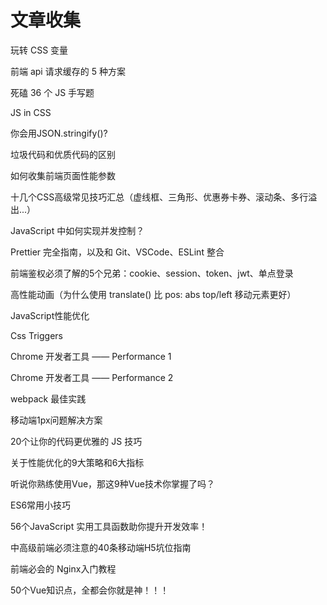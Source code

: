 # 文章收集

<aex-text title='h4' type='success' href='https://mp.weixin.qq.com/s/x_TvdZxZT9zfTLZDQPtqVg' underline>玩转 CSS 变量</aex-text>

<aex-text title='h4' type='success' href='https://mp.weixin.qq.com/s/RNhfI7MQNomy17H6SbUT7Q' underline>前端 api 请求缓存的 5 种方案</aex-text>

<aex-text title='h4' type='success' href='https://mp.weixin.qq.com/s/2COjA4ngJHAnKwYjJO8MYQ' underline>死磕 36 个 JS 手写题</aex-text>

<aex-text title='h4' type='success' href='https://mp.weixin.qq.com/s/LBx8fL4sI3dot_L9peCBVw' underline>JS in CSS</aex-text>

<aex-text title='h4' type='success' href='https://mp.weixin.qq.com/s/X4eMPpwNMyA23DpseETj7w' underline>你会用JSON.stringify()?</aex-text>

<aex-text title='h4' type='success' href='https://mp.weixin.qq.com/s/O3UKTzQaRpHa--yuio2uZA' underline>垃圾代码和优质代码的区别</aex-text>

<aex-text title='h4' type='success' href='https://mp.weixin.qq.com/s/PmA0ucksKnAKW3V2wWNoyg' underline>如何收集前端页面性能参数</aex-text>

<aex-text title='h4' type='success' href='https://mp.weixin.qq.com/s/fs6OA0Rw43LXeYXGMybVnw' underline>十几个CSS高级常见技巧汇总（虚线框、三角形、优惠券卡券、滚动条、多行溢出...）</aex-text>

<aex-text title='h4' type='success' href='https://mp.weixin.qq.com/s/_cRGIFF29oEaDqSygWH3aQ' underline>JavaScript 中如何实现并发控制？</aex-text>

<aex-text title='h4' type='success' href='https://mp.weixin.qq.com/s/dwsCPbQPLa3l8fjdbrvLmQ' underline>Prettier 完全指南，以及和 Git、VSCode、ESLint 整合</aex-text>

<aex-text title='h4' type='success' href='https://mp.weixin.qq.com/s/3nmr-lawC44nm8Gg9EY1FA' underline>前端鉴权必须了解的5个兄弟：cookie、session、token、jwt、单点登录</aex-text>

<aex-text title='h4' type='success' href='https://juejin.cn/post/6844904077394984968' underline>高性能动画（为什么使用 translate() 比 pos: abs top/left 移动元素更好）</aex-text>

<aex-text title='h4' type='success' href='https://zhuanlan.zhihu.com/p/81767710' underline>JavaScript性能优化</aex-text>

<aex-text title='h4' type='success' href='https://csstriggers.com/' underline>Css Triggers</aex-text>

<aex-text title='h4' type='success' href='https://segmentfault.com/a/1190000037635431' underline>Chrome 开发者工具 —— Performance 1</aex-text>

<aex-text title='h4' type='success' href='https://segmentfault.com/a/1190000037635431' underline>Chrome 开发者工具 —— Performance 2</aex-text>

<aex-text title='h4' type='success' href='https://mp.weixin.qq.com/s/xNGQSW4CUn-neIUpiEkdXA' underline>webpack 最佳实践</aex-text>

<aex-text title='h4' type='success' href='https://mp.weixin.qq.com/s/aTp9BVfY_54KjgpV9orIGQ' underline>移动端1px问题解决方案</aex-text>

<aex-text title='h4' type='success' href='https://mp.weixin.qq.com/s/9aBL41rhef1WKgz3hWSobw' underline>20个让你的代码更优雅的 JS 技巧</aex-text>

<aex-text title='h4' type='success' href='https://juejin.cn/post/6981673766178783262#heading-8' underline>关于性能优化的9大策略和6大指标 </aex-text>

<aex-text title='h4' type='success' href='https://juejin.cn/post/6862560722531352583#heading-1' underline>听说你熟练使用Vue，那这9种Vue技术你掌握了吗？</aex-text>

<aex-text title='h4' type='success' href='https://mp.weixin.qq.com/s/JTSYcs3GEHjeAodSnBXqCQ' underline>ES6常用小技巧</aex-text>

<aex-text title='h4' type='success' href='https://mp.weixin.qq.com/s/5KYW2aKyVfnomH1EFafPIw' underline>56个JavaScript 实用工具函数助你提升开发效率！</aex-text>

<aex-text title='h4' type='success' href='https://juejin.cn/post/6921886428158754829' underline>中高级前端必须注意的40条移动端H5坑位指南</aex-text>

<aex-text title='h4' type='success' href='https://juejin.cn/post/6844903701459501070' underline>前端必会的 Nginx入门教程</aex-text>

<aex-text title='h4' type='success' href='https://juejin.cn/post/6984210440276410399#heading-47' underline>50个Vue知识点，全都会你就是神！！！</aex-text>
